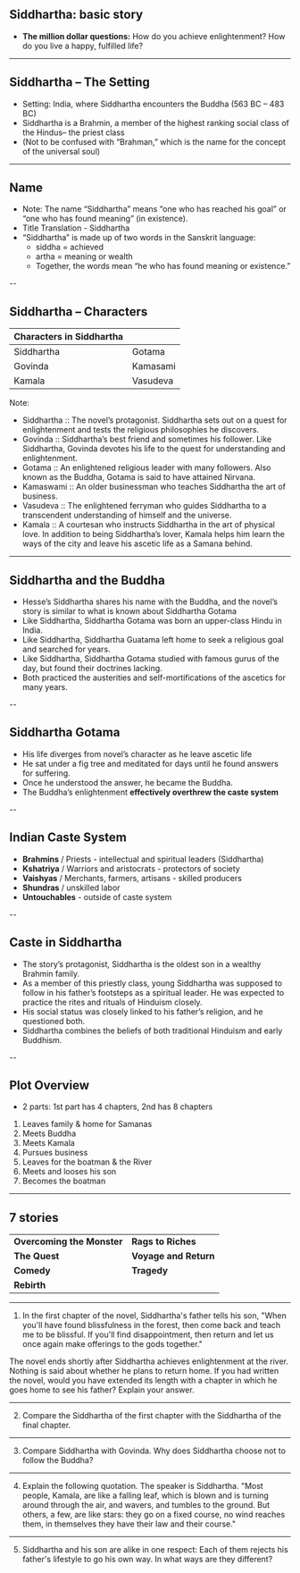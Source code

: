 ## Siddhartha: basic story

-  **The million dollar questions:** How do you achieve enlightenment?  How do you live a happy, fulfilled life?

---

## Siddhartha – The Setting
- Setting: India, where Siddhartha encounters the Buddha (563 BC – 483 BC)
- Siddhartha is a Brahmin, a member of the highest ranking social class of the Hindus– the priest class
- (Not to be confused with “Brahman,” which is the name for the concept of the universal soul)

---

## Name

- Note: The name “Siddhartha” means “one who has reached his goal” or “one who has found meaning” (in existence).
- Title Translation - Siddhartha
- “Siddhartha” is made up of two words in the Sanskrit language:
  - siddha = achieved
  - artha = meaning or wealth
  - Together, the words mean “he who has found meaning or existence.”

--

## Siddhartha – Characters
| Characters in Siddhartha  |                           |
|---------------------------|---------------------------|
| Siddhartha  | Gotama  |
| Govinda | Kamasami |
| Kamala | Vasudeva |

Note:
- Siddhartha :: The novel’s protagonist. Siddhartha sets out on a quest for enlightenment and tests the religious philosophies he discovers.
- Govinda :: Siddhartha’s best friend and sometimes his follower. Like Siddhartha, Govinda devotes his life to the quest for understanding and enlightenment.
- Gotama :: An enlightened religious leader with many followers. Also known as the Buddha, Gotama is said to have attained Nirvana.
- Kamaswami :: An older businessman who teaches Siddhartha the art of business.
- Vasudeva :: The enlightened ferryman who guides Siddhartha to a transcendent understanding of himself and the universe.
- Kamala :: A courtesan who instructs Siddhartha in the art of physical love. In addition to being Siddhartha’s lover, Kamala helps him learn the ways of the city and leave his ascetic life as a Samana behind.

---

## Siddhartha and the Buddha
- Hesse’s Siddhartha shares his name with the Buddha, and the novel’s story is similar to what is known about Siddhartha Gotama 
- Like Siddhartha, Siddhartha Gotama was born an upper-class Hindu in India.
- Like Siddhartha, Siddhartha Guatama left home to seek a religious goal and searched for years.
- Like Siddhartha, Siddhartha Gotama studied with famous gurus of the day, but found their doctrines lacking.
- Both practiced the austerities and self-mortifications of the ascetics for many years.

--

## Siddhartha Gotama
- His life diverges from novel’s character as he leave ascetic life
- He sat under a fig tree and meditated for days until he found answers for suffering.
- Once he understood the answer, he became the Buddha.
- The Buddha’s enlightenment **effectively overthrew the caste system**

--

## Indian Caste System
- **Brahmins** / Priests - intellectual and spiritual leaders (Siddhartha)
- **Kshatriya** / Warriors and aristocrats - protectors of society
- **Vaishyas** / Merchants, farmers, artisans - skilled producers
- **Shundras** / unskilled labor
- **Untouchables** - outside of caste system

--

## Caste in Siddhartha
- The story’s protagonist, Siddhartha is the oldest son in a wealthy Brahmin family.
- As a member of this priestly class, young Siddhartha was supposed to follow in his father’s footsteps as a spiritual leader. He was expected to practice the rites and rituals of Hinduism closely.
- His social status was closely linked to his father’s religion, and he questioned both.
- Siddhartha combines the beliefs of both traditional Hinduism and early Buddhism.

--

## Plot Overview

- 2 parts: 1st part has 4 chapters, 2nd has 8 chapters
1.  Leaves family & home for Samanas
2.  Meets Buddha
3.  Meets Kamala
4.  Pursues business
5.  Leaves for the boatman & the River
6.  Meets and looses his son
7.  Becomes the boatman


---

## 7 stories

|           |              |
|-----------|--------------|
| **Overcoming the Monster**| **Rags to Riches** |
| **The Quest** | **Voyage and Return** |
| **Comedy** | **Tragedy** |
| **Rebirth** | |




---

1. In the first chapter of the novel, Siddhartha's father tells his son, "When you'll have found blissfulness in the forest, then come back and teach me to be blissful. If you'll find disappointment, then return and let us once again make offerings to the gods together." 

The novel ends shortly after Siddhartha achieves enlightenment at the river. Nothing is said about whether he plans to return home. If you had written the novel, would you have extended its length with a chapter in which he goes home to see his father? Explain your answer. 

---

2. Compare  the Siddhartha of the first chapter with the Siddhartha of the final chapter.

---

3. Compare Siddhartha with Govinda. Why does Siddhartha choose not to follow the Buddha?

---

4. Explain the following quotation. The speaker is Siddhartha. "Most people, Kamala, are like a falling leaf, which is blown and is turning around through the air, and wavers, and tumbles to the ground.  But others, a few, are like stars: they go on a fixed course, no wind reaches them, in themselves they have their law and their course." 

---

5. Siddhartha and his son are alike in one respect: Each of them rejects his father's lifestyle to go his own way. In what ways are they different?


